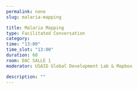 ```yaml
---
permalink: none
slug: malaria-mapping

title: Malaria Mapping
type: Facilitated Conversation
category: 
time: "13:00"
time_slot: "13:00"
duration: 60
room: DAC SALLE 1
moderator: USAID Global Development Lab & Mapbox

description: ""
---
```

